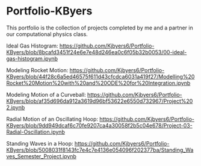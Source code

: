 # Portfolio-KByers
This portfolio is the collection of projects completed by me and a partner in our computational physics class. 

Ideal Gas Histogram:
https://github.com/Kjbyers6/Portfolio-KByers/blob/8bcafd3451f24e6e7e48d246ea0c6f05b32b0053/00-ideal-gas-histogram.ipynb

Modeling Rocket Motion:
https://github.com/Kjbyers6/Portfolio-KByers/blob/44f28c6a5ed46575f611d43cfcdca6031a419f27/Modelling%20Rocket%20Motion%20with%20and%20ODE%20for%20Integration.ipynb

Modeling Motion of a Curveball:
https://github.com/Kjbyers6/Portfolio-KByers/blob/af35d696da912a3619d96bf53622e6550d732967/Project%202.ipynb

Radial Motion of an Oscillating Hoop:
https://github.com/Kjbyers6/Portfolio-KByers/blob/9dd949dcaf6c70fe9207ca4a30058f2b5c04e678/Project-03-Radial-Oscillation.ipynb

Standing Waves in a Hoop:
https://github.com/Kjbyers6/Portfolio-KByers/blob/5008031f8143fc7e4c7e4136e054096f202377ba/Standing_Waves_Semester_Project.ipynb
